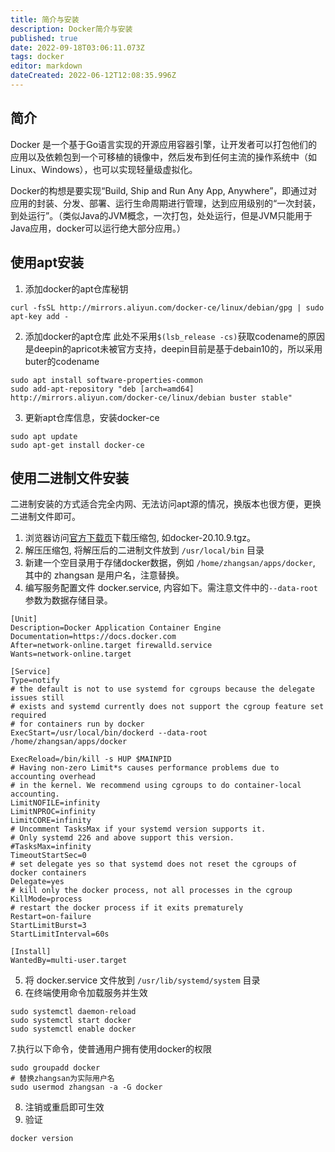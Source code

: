 ```yaml
---
title: 简介与安装
description: Docker简介与安装
published: true
date: 2022-09-18T03:06:11.073Z
tags: docker
editor: markdown
dateCreated: 2022-06-12T12:08:35.996Z
---
```


## 简介

Docker 是一个基于Go语言实现的开源应用容器引擎，让开发者可以打包他们的应用以及依赖包到一个可移植的镜像中，然后发布到任何主流的操作系统中（如Linux、Windows），也可以实现轻量级虚拟化。

Docker的构想是要实现“Build, Ship and Run Any App, Anywhere”，即通过对应用的封装、分发、部署、运行生命周期进行管理，达到应用级别的“一次封装，到处运行”。（类似Java的JVM概念，一次打包，处处运行，但是JVM只能用于Java应用，docker可以运行绝大部分应用。）

## 使用apt安装

1. 添加docker的apt仓库秘钥
```
curl -fsSL http://mirrors.aliyun.com/docker-ce/linux/debian/gpg | sudo apt-key add -
```
2. 添加docker的apt仓库
此处不采用`$(lsb_release -cs)`获取codename的原因是deepin的apricot未被官方支持，deepin目前是基于debain10的，所以采用buter的codename
```
sudo apt install software-properties-common
sudo add-apt-repository "deb [arch=amd64] http://mirrors.aliyun.com/docker-ce/linux/debian buster stable"
```
3. 更新apt仓库信息，安装docker-ce
```
sudo apt update
sudo apt-get install docker-ce
```

## 使用二进制文件安装

二进制安装的方式适合完全内网、无法访问apt源的情况，换版本也很方便，更换二进制文件即可。

1. 浏览器访问[官方下载页](https://download.docker.com/linux/static/stable/x86_64/)下载压缩包, 如docker-20.10.9.tgz。
2. 解压压缩包, 将解压后的二进制文件放到 `/usr/local/bin` 目录
3. 新建一个空目录用于存储docker数据，例如 `/home/zhangsan/apps/docker`, 其中的 zhangsan 是用户名，注意替换。
3. 编写服务配置文件 docker.service, 内容如下。需注意文件中的`--data-root` 参数为数据存储目录。

```
[Unit]
Description=Docker Application Container Engine
Documentation=https://docs.docker.com
After=network-online.target firewalld.service
Wants=network-online.target

[Service]
Type=notify
# the default is not to use systemd for cgroups because the delegate issues still
# exists and systemd currently does not support the cgroup feature set required
# for containers run by docker
ExecStart=/usr/local/bin/dockerd --data-root /home/zhangsan/apps/docker

ExecReload=/bin/kill -s HUP $MAINPID
# Having non-zero Limit*s causes performance problems due to accounting overhead
# in the kernel. We recommend using cgroups to do container-local accounting.
LimitNOFILE=infinity
LimitNPROC=infinity
LimitCORE=infinity
# Uncomment TasksMax if your systemd version supports it.
# Only systemd 226 and above support this version.
#TasksMax=infinity
TimeoutStartSec=0
# set delegate yes so that systemd does not reset the cgroups of docker containers
Delegate=yes
# kill only the docker process, not all processes in the cgroup
KillMode=process
# restart the docker process if it exits prematurely
Restart=on-failure
StartLimitBurst=3
StartLimitInterval=60s

[Install]
WantedBy=multi-user.target
```

5. 将 docker.service 文件放到 `/usr/lib/systemd/system` 目录
6. 在终端使用命令加载服务并生效

```shell
sudo systemctl daemon-reload
sudo systemctl start docker
sudo systemctl enable docker
```

7.执行以下命令，使普通用户拥有使用docker的权限

```shell
sudo groupadd docker
# 替换zhangsan为实际用户名
sudo usermod zhangsan -a -G docker
```

8. 注销或重启即可生效
9. 验证

```shell
docker version
```


